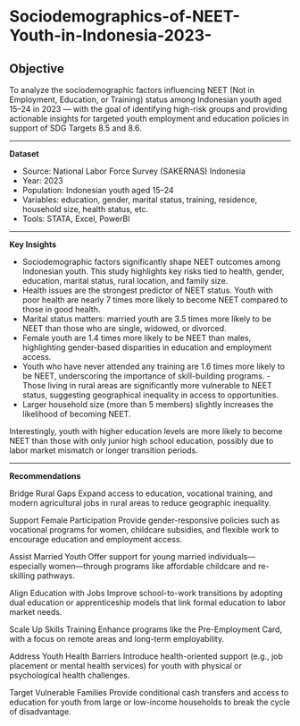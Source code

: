 # Sociodemographics-of-NEET-Youth-in-Indonesia-2023-

**Objective**
---
To analyze the sociodemographic factors influencing NEET (Not in Employment, Education, or Training) status among Indonesian youth aged 15–24 in 2023 — with the goal of identifying high-risk groups and providing actionable insights for targeted youth employment and education policies in support of SDG Targets 8.5 and 8.6.

---

**Dataset**

- Source: National Labor Force Survey (SAKERNAS) Indonesia
- Year: 2023
- Population: Indonesian youth aged 15–24
- Variables: education, gender, marital status, training, residence, household size, health status, etc.
- Tools: STATA, Excel, PowerBI

----
  
**Key Insights**

- Sociodemographic factors significantly shape NEET outcomes among Indonesian youth. This study highlights key risks tied to health, gender, education, marital status, rural location, and family size.
- Health issues are the strongest predictor of NEET status. Youth with poor health are nearly 7 times more likely to become NEET compared to those in good health.
- Marital status matters: married youth are 3.5 times more likely to be NEET than those who are single, widowed, or divorced.
- Female youth are 1.4 times more likely to be NEET than males, highlighting gender-based disparities in education and employment access.
- Youth who have never attended any training are 1.6 times more likely to be NEET, underscoring the importance of skill-building programs.
-Those living in rural areas are significantly more vulnerable to NEET status, suggesting geographical inequality in access to opportunities.
- Larger household size (more than 5 members) slightly increases the likelihood of becoming NEET.

Interestingly, youth with higher education levels are more likely to become NEET than those with only junior high school education, possibly due to labor market mismatch or longer transition periods.

----

**Recommendations**

Bridge Rural Gaps
Expand access to education, vocational training, and modern agricultural jobs in rural areas to reduce geographic inequality.

Support Female Participation
Provide gender-responsive policies such as vocational programs for women, childcare subsidies, and flexible work to encourage education and employment access.

Assist Married Youth
Offer support for young married individuals—especially women—through programs like affordable childcare and re-skilling pathways.

Align Education with Jobs
Improve school-to-work transitions by adopting dual education or apprenticeship models that link formal education to labor market needs.

Scale Up Skills Training
Enhance programs like the Pre-Employment Card, with a focus on remote areas and long-term employability.

Address Youth Health Barriers
Introduce health-oriented support (e.g., job placement or mental health services) for youth with physical or psychological health challenges.

Target Vulnerable Families
Provide conditional cash transfers and access to education for youth from large or low-income households to break the cycle of disadvantage.

 
